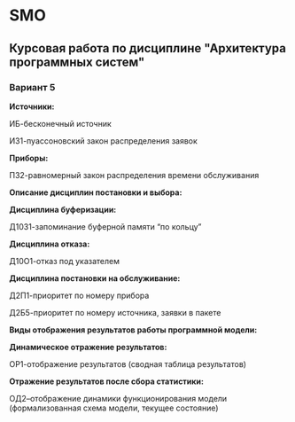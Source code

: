 # SMO

## Курсовая работа по дисциплине "Архитектура программных систем"

### Вариант 5

**Источники:**

ИБ-бесконечный источник

ИЗ1-пуассоновский закон распределения заявок

**Приборы:**

ПЗ2-равномерный закон распределения времени обслуживания

**Описание дисциплин постановки и выбора:**

**Дисциплина буферизации:**

Д10З1-запоминание буферной памяти “по кольцу”

**Дисциплина отказа:**

Д10О1-отказ под указателем

**Дисциплина постановки на обслуживание:**

Д2П1-приоритет по номеру прибора

Д2Б5-приоритет по номеру источника, заявки в пакете

**Виды отображения результатов работы программной модели:**

**Динамическое отражение результатов:**

ОР1-отображение результатов (сводная таблица результатов)

**Отражение результатов после сбора статистики:**

ОД2–отображение  динамики  функционирования  модели (формализованная  схема модели, текущее состояние)
